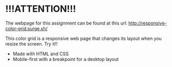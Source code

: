 # !!!ATTENTION!!!

The webpage for this assignment can be found at this url: http://responsive-color-grid.surge.sh/

This color grid is a responsive web page that changes its layout when you resize the screen. Try it!!

- Made with HTML and CSS
- Mobile-first with a breakpoint for a desktop layout


